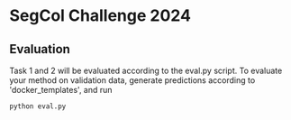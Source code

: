 # SegCol Challenge 2024
## Evaluation
Task 1 and 2 will be evaluated according to the eval.py script. To evaluate your method on validation data, generate predictions according to 'docker_templates', and run 

```bash
python eval.py